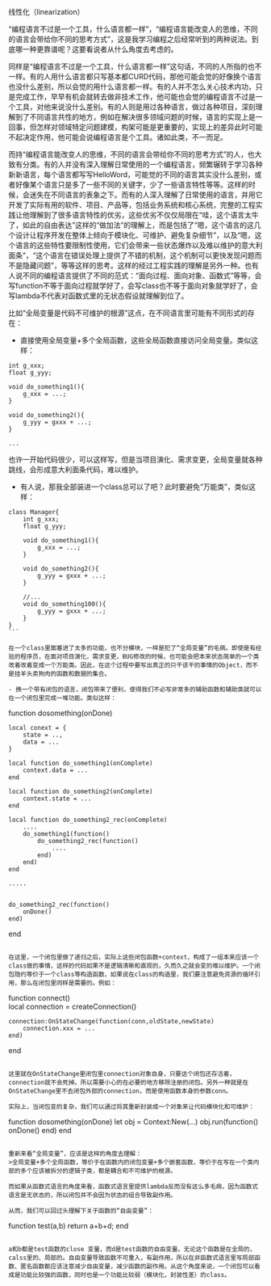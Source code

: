 线性化（linearization）

“编程语言不过是一个工具，什么语言都一样”，“编程语言能改变人的思维，不同的语言会带给你不同的思考方式”，这是我学习编程之后经常听到的两种说法。到底哪一种更靠谱呢？这要看说者从什么角度去考虑的。

同样是“编程语言不过是一个工具，什么语言都一样”这句话，不同的人所指的也不一样。有的人用什么语言都只写基本都CURD代码，那他可能会觉的好像换个语言也没什么差别，所以会觉的用什么语言都一样。有的人并不怎么关心技术内功，只是完成工作，早早有机会就转去做非技术工作，他可能也会觉的编程语言不过是一个工具，对他来说没什么差别。有的人则是用过各种语言，做过各种项目，深刻理解到了不同语言共性的地方，例如在解决很多领域问题的时候，语言的实现上是一回事，但怎样对领域特定问题建模，构架可能是更重要的，实现上的差异此时可能不起决定作用，他可能会说编程语言是个工具。诸如此类，不一而足。

而持“编程语言能改变人的思维，不同的语言会带给你不同的思考方式”的人，也大致有分类。有的人并没有深入理解日常使用的一个编程语言，频繁辗转于学习各种新新语言，每个语言都写写HelloWord，可能觉的不同的语言其实没什么差别，或者好像某个语言只是多了一些不同的关键字，少了一些语言特性等等。这样的时候，会迷失在不同语言的表象之下。而有的人深入理解了日常使用的语言，并用它开发了实际有用的软件、项目、产品等，包括业务系统和核心系统，完整的工程实践让他理解到了很多语言特性的优劣，这些优劣不仅仅局限在“哇，这个语言太牛了，如此的自由表达”这样的“做加法”的理解上，而是包括了“嗯，这个语言的这几个设计让程序开发在整体上倾向于模块化、可维护、避免复杂细节”，以及“嗯，这个语言的这些特性要限制性使用，它们会带来一些状态爆炸以及难以维护的意大利面条”，“这个语言在错误处理上提供了不错的机制，这个机制可以更快发现问题而不是隐藏问题”，等等这样的思考。这样的经过工程实践的理解是另外一种。也有人说不同的编程语言提供了不同的范式：“面向过程、面向对象、函数式”等等，会写function不等于面向过程就学好了，会写class也不等于面向对象就学好了，会写lambda不代表对函数式里的无状态假设就理解到位了。

比如“全局变量是代码不可维护的根源”这点，在不同语言里可能有不同形式的存在：

- 直接使用全局变量+多个全局函数，这些全局函数直接访问全局变量。类似这样：

```
int g_xxx;
float g_yyy;

void do_something1(){
	g_xxx = ...;
}

void do_something2(){
	g_yyy = gxxx + ...;
}

...

```

也许一开始代码很少，可以这样写，但是当项目演化、需求变更，全局变量就各种跳线，会形成意大利面条代码，难以维护。

- 有人说，那我全部装进一个class总可以了吧？此时要避免“万能类”，类似这样：

```
class Manager{
	int g_xxx;
	float g_yyy;

	void do_something1(){
		g_xxx = ...;
	}

	void do_something2(){
		g_yyy = gxxx + ...;
	}

	//...
	void do_something100(){
		g_yyy = gxxx + ...;
	}
}
``` 

在一个class里面塞进了太多的功能，也不分模块，一样是犯了“全局变量”的毛病。即使是有经验的程序员，在面对项目演化，需求变更，BUG修改的时候，也可能会把本来状态简单的一个类改着改着变成一个万能类。因此，在这个过程中要写出真正的只干该干的事情的Object，而不是挂羊头卖狗肉的函数和数据的集合。

- 换一个带有闭包的语言，闭包带来了便利，使得我们不必写非常多的辅助函数和辅助类就可以在一个闭包里完成一堆功能。类似这样：

```
function dosomething(onDone)
	
	local conext = {
		state = ..,
		data = ...
	}

	local function do_something1(onComplete)
		context.data = ...
	end

	local function do_something2(onComplete)
		context.state = ...
	end

	local function do_something2_rec(onComplete)
		....
		do_something1(function()
			do_something2_rec(function()
				....
			end)
		end)
	end

	.....


	do_something2_rec(function()
		onDone()
	end)

end
```

在这里，一个闭包里做了递归之后，实际上这些闭包函数+context，构成了一组本来应该一个class做的事情，这样的代码如果不是逻辑清晰和直观的，久而久之就会变的难以维护。一个闭包隐约等价于一个class等构造函数，如果说在class的构造里，我们要注意避免资源的循环引用，那么在闭包里同样是需要的。例如：

```
function connect()	
	local connection = createConnection()

	connection:OnStateChange(function(conn,oldState,newState)
		connection.xxx = ...
	end)
end
```

这里就在OnStateChange里闭包里connection对象自身，只要这个闭包还存活着，connection就不会死掉。所以需要小心的在必要的地方移除注册的闭包。另外一种就是在OnStateChange里不去闭包外部的connection，而是使用函数本身的参数conn。

实际上，当闭包变的复杂，我们可以通过将其重新封装成一个对象来让代码模块化和可维护：

```
function dosomething(onDone)
	let obj = Context:New(...)
	obj.run(function()
		onDone()
	end)
end
```

重新来看“全局变量”，应该是这样的角度去理解：
>全局变量+多个全局函数，等价于在函数内的闭包变量+多个嵌套函数，等价于在写在一个类内部的多个应该被拆分的逻辑子类，都是耦合和不可维护的根源。

而如果从函数式语言的角度来看，函数式语言里提供lambda反而没有这么多毛病，因为函数式语言是无状态的，所以闭包并不会因为状态的组合导致副作用。

从而，我们可以回过头理解下关于函数的“自由变量”：

```
function test(a,b)
   return a+b+d;
end
```

a和b都是test函数的close 变量，而d是test函数的自由变量。无论这个函数是在全局的，calss里的、局部的。自由变量导致函数不可重入，有副作用，所以在非函数式语言里写局部函数、匿名函数都应该注意减少自由变量，减少函数的副作用。从这个角度来说，一个闭包可以看成是功能比较强的函数，同时也是一个功能比较弱（模块化，封装性差）的class。





















